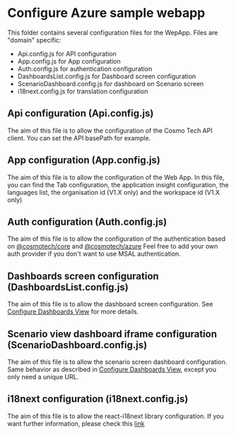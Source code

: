 # Configure Azure sample webapp

This folder contains several configuration files for the WepApp.
Files are "domain" specific:
- Api.config.js for API configuration
- App.config.js for App configuration
- Auth.config.js for authentication configuration
- DashboardsList.config.js for Dashboard screen configuration
- ScenarioDashboard.config.js for dashboard on Scenario screen 
- i18next.config.js for translation configuration


## Api configuration (Api.config.js)

The aim of this file is to allow the configuration of the Cosmo Tech API client.
You can set the API basePath for example.

## App configuration (App.config.js)

The aim of this file is to allow the configuration of the Web App.
In this file, you can find the Tab configuration, the application insight configuration, the languages list, the organisation id (V1.X only) and the workspace id (V1.X only) 

## Auth configuration (Auth.config.js)

The aim of this file is to allow the configuration of the authentication based on [@cosmotech/core](https://www.npmjs.com/package/@cosmotech/core) and [@cosmotech/azure](https://www.npmjs.com/package/@cosmotech/azure)
Feel free to add your own auth provider if you don't want to use MSAL authentication.

## Dashboards screen configuration (DashboardsList.config.js)

The aim of this file is to allow the dashboard screen configuration.
See [Configure Dashboards View](https://github.com/Cosmo-Tech/azure-sample-webapp/tree/main/src/views/Dashboards) for more details.

## Scenario view dashboard iframe configuration (ScenarioDashboard.config.js)

The aim of this file is to allow the scenario screen dashboard configuration.
Same behavior as described in [Configure Dashboards View](https://github.com/Cosmo-Tech/azure-sample-webapp/tree/main/src/views/Dashboards), except you only need a unique URL.

## i18next configuration (i18next.config.js)
The aim of this file is to allow the react-i18next library configuration.
If you want further information, please check this [link](https://react.i18next.com/latest/using-with-hooks#configure-i-18-next)
